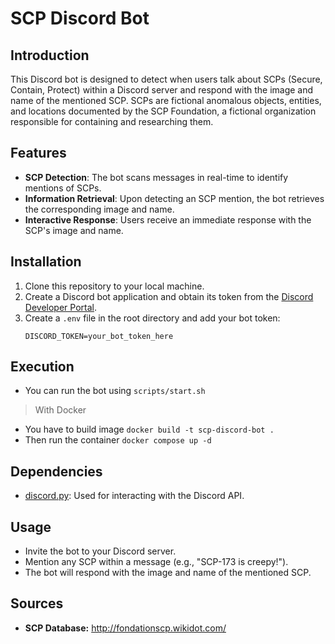 # SCP Discord Bot

## Introduction
This Discord bot is designed to detect when users talk about SCPs (Secure, Contain, Protect) within a Discord server and respond with the image and name of the mentioned SCP. SCPs are fictional anomalous objects, entities, and locations documented by the SCP Foundation, a fictional organization responsible for containing and researching them.

## Features
- **SCP Detection**: The bot scans messages in real-time to identify mentions of SCPs.
- **Information Retrieval**: Upon detecting an SCP mention, the bot retrieves the corresponding image and name.
- **Interactive Response**: Users receive an immediate response with the SCP's image and name.

## Installation
1. Clone this repository to your local machine.
3. Create a Discord bot application and obtain its token from the [Discord Developer Portal](https://discord.com/developers/applications).
4. Create a `.env` file in the root directory and add your bot token:
    ```
    DISCORD_TOKEN=your_bot_token_here
    ```
## Execution

- You can run the bot using `scripts/start.sh`
> With Docker
- You have to build image `docker build -t scp-discord-bot .`
- Then run the container `docker compose up -d`

## Dependencies
- [discord.py](https://discordpy.readthedocs.io/en/stable/): Used for interacting with the Discord API.
  
## Usage
- Invite the bot to your Discord server.
- Mention any SCP within a message (e.g., "SCP-173 is creepy!").
- The bot will respond with the image and name of the mentioned SCP.


## Sources
- **SCP Database:** http://fondationscp.wikidot.com/
